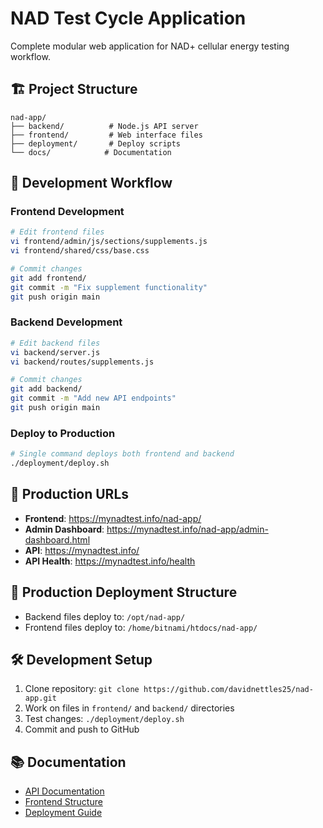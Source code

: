 # NAD Test Cycle Application

Complete modular web application for NAD+ cellular energy testing workflow.

## 🏗️ Project Structure

```
nad-app/
├── backend/          # Node.js API server
├── frontend/         # Web interface files
├── deployment/       # Deploy scripts
└── docs/            # Documentation
```

## 🚀 Development Workflow

### Frontend Development
```bash
# Edit frontend files
vi frontend/admin/js/sections/supplements.js
vi frontend/shared/css/base.css

# Commit changes
git add frontend/
git commit -m "Fix supplement functionality"
git push origin main
```

### Backend Development
```bash
# Edit backend files
vi backend/server.js
vi backend/routes/supplements.js

# Commit changes
git add backend/
git commit -m "Add new API endpoints"
git push origin main
```

### Deploy to Production
```bash
# Single command deploys both frontend and backend
./deployment/deploy.sh
```

## 🔗 Production URLs

- **Frontend**: https://mynadtest.info/nad-app/
- **Admin Dashboard**: https://mynadtest.info/nad-app/admin-dashboard.html
- **API**: https://mynadtest.info/
- **API Health**: https://mynadtest.info/health

## 📂 Production Deployment Structure

- Backend files deploy to: `/opt/nad-app/`
- Frontend files deploy to: `/home/bitnami/htdocs/nad-app/`

## 🛠️ Development Setup

1. Clone repository: `git clone https://github.com/davidnettles25/nad-app.git`
2. Work on files in `frontend/` and `backend/` directories
3. Test changes: `./deployment/deploy.sh`
4. Commit and push to GitHub

## 📚 Documentation

- [API Documentation](docs/API.md)
- [Frontend Structure](docs/FRONTEND.md)
- [Deployment Guide](docs/DEPLOYMENT.md)
